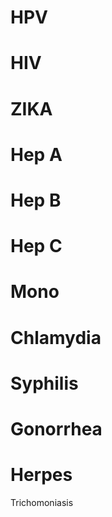 
HPV
============



HIV
============




ZIKA
===========




Hep A
==========




Hep B
=========




Hep C
=========




Mono
=========




Chlamydia
=========





Syphilis
=========





Gonorrhea
=========





Herpes
========







Trichomoniasis




